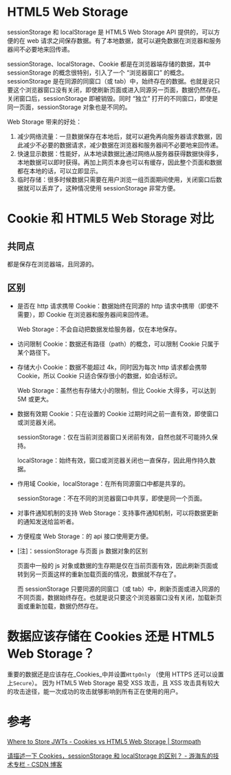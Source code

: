 # HTML5 Web Storage

sessionStorage 和 localStorage 是 HTML5 Web Storage API 提供的，可以方便的在 web 请求之间保存数据。有了本地数据，就可以避免数据在浏览器和服务器间不必要地来回传递。  

sessionStorage、localStorage、Cookie 都是在浏览器端存储的数据，其中 sessionStorage 的概念很特别，引入了一个 “浏览器窗口” 的概念。sessionStorage 是在同源的同窗口（或 tab）中，始终存在的数据。也就是说只要这个浏览器窗口没有关闭，即使刷新页面或进入同源另一页面，数据仍然存在。关闭窗口后，sessionStorage 即被销毁。同时 “独立” 打开的不同窗口，即使是同一页面，sessionStorage 对象也是不同的。

Web Storage 带来的好处：

1.  减少网络流量：一旦数据保存在本地后，就可以避免再向服务器请求数据，因此减少不必要的数据请求，减少数据在浏览器和服务器间不必要地来回传递。
2.  快速显示数据：性能好，从本地读数据比通过网络从服务器获得数据快得多，本地数据可以即时获得。再加上网页本身也可以有缓存，因此整个页面和数据都在本地的话，可以立即显示。
3.  临时存储：很多时候数据只需要在用户浏览一组页面期间使用，关闭窗口后数据就可以丢弃了，这种情况使用 sessionStorage 非常方便。

# Cookie 和 HTML5 Web Storage 对比

## 共同点

都是保存在浏览器端，且同源的。

## 区别

-   是否在 http 请求携带
    Cookie：数据始终在同源的 http 请求中携带（即使不需要），即 Cookie 在浏览器和服务器间来回传递。

    Web Storage：不会自动把数据发给服务器，仅在本地保存。  

-   访问限制
    Cookie：数据还有路径（path）的概念，可以限制 Cookie 只属于某个路径下。  

-   存储大小
    Cookie：数据不能超过 4k，同时因为每次 http 请求都会携带 Cookie，所以 Cookie 只适合保存很小的数据，如会话标识。

    Web Storage：虽然也有存储大小的限制，但比 Cookie 大得多，可以达到 5M 或更大。  

-   数据有效期
    Cookie：只在设置的 Cookie 过期时间之前一直有效，即使窗口或浏览器关闭。

    sessionStorage：仅在当前浏览器窗口关闭前有效，自然也就不可能持久保持。

    localStorage：始终有效，窗口或浏览器关闭也一直保存，因此用作持久数据。   

-   作用域
    Cookie，localStorage：在所有同源窗口中都是共享的。

    sessionStorage：不在不同的浏览器窗口中共享，即使是同一个页面。  

-   对事件通知机制的支持
    Web Storage：支持事件通知机制，可以将数据更新的通知发送给监听者。

-   方便程度
    Web Storage：的 api 接口使用更方便。  

-   \[注]：sessionStorage 与页面 js 数据对象的区别 

    页面中一般的 js 对象或数据的生存期是仅在当前页面有效，因此刷新页面或转到另一页面这样的重新加载页面的情况，数据就不存在了。

    而 sessionStorage 只要同源的同窗口（或 tab）中，刷新页面或进入同源的不同页面，数据始终存在。也就是说只要这个浏览器窗口没有关闭，加载新页面或重新加载，数据仍然存在。   

# 数据应该存储在 Cookies 还是 HTML5 Web Storage？

重要的数据还是应该存在_Cookies_中并设置`HttpOnly` （使用 HTTPS 还可以设置上`Secure`）。
因为 HTML5 Web Storage 易受 XSS 攻击，且 XSS 攻击具有较大的攻击途径，能一次成功的攻击就够影响到所有正在使用的用户。

# 参考

[Where to Store JWTs - Cookies vs HTML5 Web Storage | Stormpath](https://stormpath.com/blog/where-to-store-your-jwts-Cookies-vs-html5-web-storage)

[请描述一下 Cookies，sessionStorage 和 localStorage 的区别？ - 游海东的技术专栏 - CSDN 博客](https://blog.csdn.net/you23hai45/article/details/49052251)
